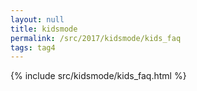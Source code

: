 ```yaml
---
layout: null
title: kidsmode
permalink: /src/2017/kidsmode/kids_faq
tags: tag4
---
```

{% include src/kidsmode/kids_faq.html %}